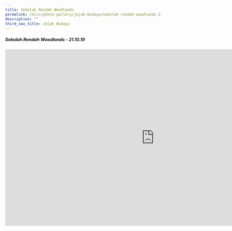 ```yaml
---
title: Sekolah Rendah Woodlands
permalink: /mlcs/photo-gallery/jejak-budaya/sekolah-rendah-woodlands-21-10-19/
description: ""
third_nav_title: Jejak Budaya
---
```

##### Sekolah Rendah Woodlands - 21.10.19

<iframe allowfullscreen="true" height="569" width="960" frameborder="0" src="https://docs.google.com/presentation/d/e/2PACX-1vSRNKybY8zH95BFFYQ_lqN17kr2zSKUPk1jK-R9Ha7Q_BpSOBn6V0qIJQVadg6hNzgBrnCbmqlkXGlj/embed?start=true&amp;loop=true&amp;delayms=5000"></iframe>